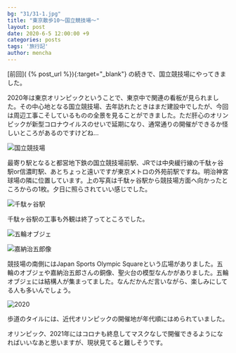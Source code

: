 ```yaml
---
bg: "31/31-1.jpg"
title: "東京散歩10～国立競技場～"
layout: post
date: 2020-6-5 12:00:00 +9
categories: posts
tags: '旅行記'
author: mencha
---
```


[前回]( {% post_url  %}){:target="_blank"} の続きで、国立競技場にやってきました。

2020年は東京オリンピックということで、東京中で関連の看板が見られました。その中心地となる国立競技場、去年訪れたときはまだ建設中でしたが、今回は周辺工事こそしているものの全景を見ることができました。ただ肝心のオリンピックが新型コロナウイルスのせいで延期になり、通常通りの開催ができるか怪しいところがあるのですけどね...

![国立競技場](https://drive.google.com/uc?export=view&id=1nZMK44NRbPC-tPTCXYC-8bevHoXyD3Bi)

<!--more-->

最寄り駅となると都営地下鉄の国立競技場前駅、JRでは中央緩行線の千駄ヶ谷駅or信濃町駅、あとちょっと遠いですが東京メトロの外苑前駅ですね。明治神宮球場の隣に位置しています。上の写真は千駄ヶ谷駅から競技場方面へ向かったところからの1枚。夕日に照らされていい感じでした。

![千駄ヶ谷駅](https://drive.google.com/uc?export=view&id=1YHTWeKWSYkfyBJO59dBRlEWfTPRJojRu)

千駄ヶ谷駅の工事も外観は終了ってところでした。

![五輪オブジェ](https://drive.google.com/uc?export=view&id=1jDc5zj4DuzSA3H72c1pSkPcbLkvYI75P)

![嘉納治五郎像](https://drive.google.com/uc?export=view&id=1Z7jjKImD8V8QgpRp2MqS5LtL5wcdSHuh)

競技場の南側にはJapan Sports Olympic Squareという広場がありました。五輪のオブジェや嘉納治五郎さんの銅像、聖火台の模型なんかがありました。五輪オブジェには結構人が集まってました。なんだかんだ言いながら、楽しみにしてる人も多いんでしょう。

![2020](https://drive.google.com/uc?export=view&id=11SpSIwY_MXY_BDS9ngG_1qsSTwrhal4i)

歩道のタイルには、近代オリンピックの開催地が年代順にはめられていました。

オリンピック、2021年にはコロナも終息してマスクなしで開催できるようになればいいなあと思いますが、現状見てると難しそうです。